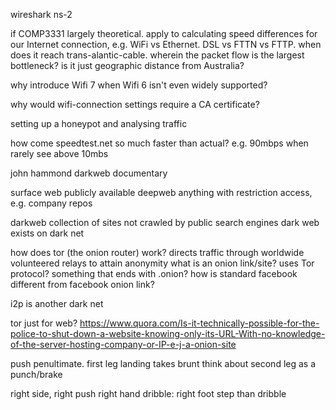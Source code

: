 <!-- SPDX-License-Identifier: zlib-acknowledgement -->
wireshark
ns-2

if COMP3331 largely theoretical.
apply to calculating speed differences for our Internet connection,
e.g. WiFi vs Ethernet. DSL vs FTTN vs FTTP.
when does it reach trans-alantic-cable.
wherein the packet flow is the largest bottleneck? 
is it just geographic distance from Australia?

why introduce Wifi 7 when Wifi 6 isn't even widely supported?

why would wifi-connection settings require a CA certificate?



setting up a honeypot and analysing traffic

how come speedtest.net so much faster than actual? e.g. 90mbps when rarely see above 10mbs

john hammond darkweb documentary

surface web publicly available
deepweb anything with restriction access, e.g. company repos

darkweb collection of sites not crawled by public search engines
dark web exists on dark net

how does tor (the onion router) work?
directs traffic through worldwide volunteered relays to attain anonymity
what is an onion link/site? uses Tor protocol?
something that ends with .onion?
how is standard facebook different from facebook onion link?

i2p is another dark net

tor just for web?
https://www.quora.com/Is-it-technically-possible-for-the-police-to-shut-down-a-website-knowing-only-its-URL-With-no-knowledge-of-the-server-hosting-company-or-IP-e-j-a-onion-site

push penultimate. first leg landing takes brunt
think about second leg as a punch/brake 

right side, right push 
right hand dribble: right foot step than dribble
